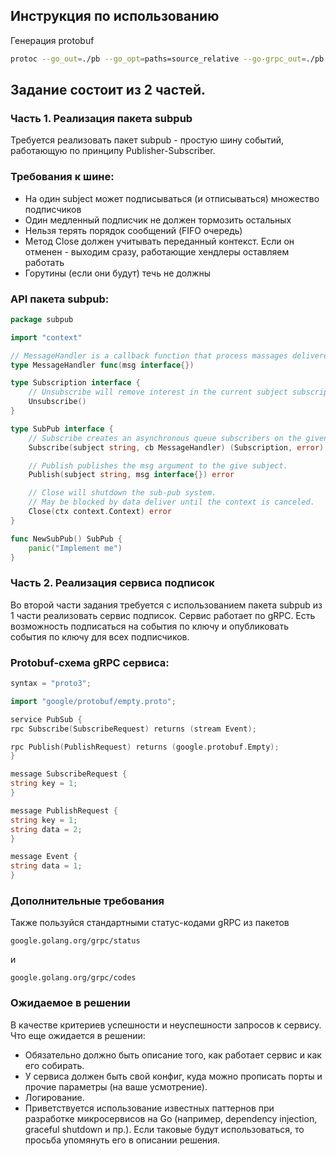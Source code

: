 ## Инструкция по использованию
Генерация protobuf 

```bash
protoc --go_out=./pb --go_opt=paths=source_relative --go-grpc_out=./pb  --go-grpc_opt=paths=source_relative ./proto/api/*proto
```


## Задание состоит из 2 частей.

### Часть 1. Реализация пакета subpub

Требуется реализовать пакет subpub - простую шину событий, работающую по принципу Publisher-Subscriber.

### Требования к шине:
- На один subject может подписываться (и отписываться) множество подписчиков
- Один медленный подписчик не должен тормозить остальных
- Нельзя терять порядок сообщений (FIFO очередь)
- Метод Close должен учитывать переданный контекст. Если он отменен - выходим сразу, работающие хендлеры оставляем работать
- Горутины (если они будут) течь не должны

### API пакета subpub:

```go
package subpub

import "context"

// MessageHandler is a callback function that process massages delivered to subscribers.
type MessageHandler func(msg interface{})

type Subscription interface {
	// Unsubscribe will remove interest in the current subject subscription is for. 
	Unsubscribe()
}

type SubPub interface {
	// Subscribe creates an asynchronous queue subscribers on the given subject. 
	Subscribe(subject string, cb MessageHandler) (Subscription, error)

	// Publish publishes the msg argument to the give subject.  
	Publish(subject string, msg interface{}) error

	// Close will shutdown the sub-pub system.
	// May be blocked by data deliver until the context is canceled. 
	Close(ctx context.Context) error
}

func NewSubPub() SubPub {
	panic("Implement me")
}
```

### Часть 2. Реализация сервиса подписок
Во второй части задания требуется с использованием 
пакета subpub из 1 части реализовать сервис подписок. 
Сервис работает по gRPC. Есть возможность подписаться 
на события по ключу и опубликовать события по ключу для всех подписчиков.
         
### Protobuf-схема gRPC сервиса:
```go
syntax = "proto3";

import "google/protobuf/empty.proto";

service PubSub {
rpc Subscribe(SubscribeRequest) returns (stream Event);

rpc Publish(PublishRequest) returns (google.protobuf.Empty);
}

message SubscribeRequest {
string key = 1;
}

message PublishRequest {
string key = 1;
string data = 2;
}

message Event {
string data = 1;
}
```
### Дополнительные требования
Также пользуйся стандартными статус-кодами gRPC из пакетов
```aiignore
google.golang.org/grpc/status
```
и
```aiignore
google.golang.org/grpc/codes
```

### Ожидаемое в решении
В качестве критериев успешности и неуспешности запросов к сервису.\
Что еще ожидается в решении:
- Обязательно должно быть описание того, как работает сервис и как его собирать.
- У сервиса должен быть свой конфиг, куда можно прописать порты и прочие параметры (на ваше усмотрение).
- Логирование.
- Приветствуется использование известных паттернов при разработке микросервисов на Go (например, dependency injection, graceful shutdown и пр.). Если таковые будут
  использоваться, то просьба упомянуть его в описании решения.

